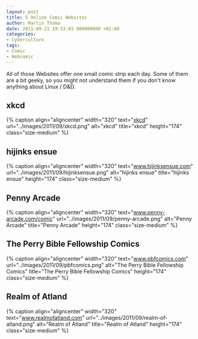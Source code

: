 ```yaml
---
layout: post
title: 5 Online Comic Websites
author: Martin Thoma
date: 2011-09-21 19:53:03.000000000 +02:00
categories:
- Cyberculture
tags:
- Comic
- Webcomic
---
```

All of those Websites offer one small comic strip each day. Some of them are a bit geeky, so you might not understand them if you don't know anything about Linux / D&amp;D.
<h2>xkcd</h2>
{% caption align="aligncenter" width="320" text="<a href='http://xkcd.com/'>xkcd</a>" url="../images/2011/09/xkcd.png" alt="xkcd" title="xkcd" height="174" class="size-medium" %}

<h2>hijinks ensue</h2>
{% caption align="aligncenter" width="320" text="<a href='http://hijinksensue.com/2011/01/11/failed-enterprises/' rel='nofollow'>www.hijinksensue.com</a>" url="../images/2011/09/hijinksensue.png" alt="hijinks ensue" title="hijinks ensue" height="174" class="size-medium" %}

<h2>Penny Arcade</h2>
{% caption align="aligncenter" width="320" text="<a href='http://www.penny-arcade.com/comic/2010/10/13/' rel='nofollow'>www.penny-arcade.com/comic</a>" url="../images/2011/09/penny-arcade.png" alt="Penny Arcade" title="Penny Arcade" height="174" class="size-medium" %}

<h2>The Perry Bible Fellowship Comics</h2>
{% caption align="aligncenter" width="320" text="<a href='http://www.pbfcomics.com/' rel='nofollow'>www.pbfcomics.com</a>" url="../images/2011/09/pbfcomics.png" alt="The Perry Bible Fellowship Comics" title="The Perry Bible Fellowship Comics" height="174" class="size-medium" %}

<h2>Realm of Atland</h2>
{% caption align="aligncenter" width="320" text="<a href='http://www.realmofatland.com/?p=235' rel='nofollow'>www.realmofatland.com</a>" url="../images/2011/09/realm-of-atland.png" alt="Realm of Atland" title="Realm of Atland" height="174" class="size-medium" %}

